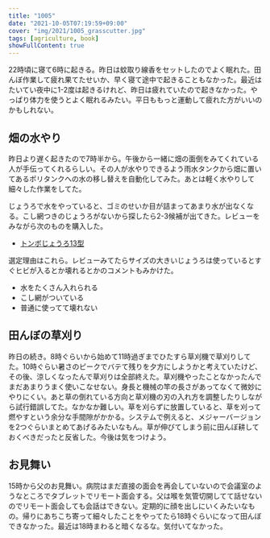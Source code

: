 ```yaml
---
title: "1005"
date: "2021-10-05T07:19:59+09:00"
cover: "img/2021/1005_grasscutter.jpg"
tags: [agriculture, book]
showFullContent: true
---
```


22時頃に寝て6時に起きる。昨日は蚊取り線香をセットしたのでよく眠れた。田んぼ作業して疲れ果てたせいか、早く寝て途中で起きることもなかった。最近はたいてい夜中に1-2度は起きるけれど、昨日は疲れていたので起きなかった。やっぱり体力を使うとよく眠れるみたい。平日ももっと運動して疲れた方がいいのかもしれない。

## 畑の水やり

昨日より遅く起きたので7時半から。午後から一緒に畑の面倒をみてくれている人が手伝ってくれるらしい。その人が水やりできるよう雨水タンクから畑に置いてあるポリタンクへの水の移し替えを自動化してみた。あとは軽く水やりして細々した作業をしてた。

じょうろで水をやっていると、ゴミのせいか目が詰まってあまり水が出なくなる。こし網つきのじょうろがないから探したら2-3候補が出てきた。レビューをみながら次のものを購入した。

* [トンボじょうろ13型](https://www.amazon.co.jp/gp/product/B00762ACJE/)

選定理由はこれら。レビューみてたらサイズの大きいじょうろは使っているとすぐヒビが入るとか壊れるとかのコメントもみかけた。

* 水をたくさん入れられる
* こし網がついている
* 普通に使ってて壊れない

## 田んぼの草刈り

昨日の続き。8時ぐらいから始めて11時過ぎまでひたすら草刈機で草刈りしてた。10時ぐらい暑さのピークでバテて残りを夕方にしようかと考えていたけど、その後、涼しくなったんで草刈りは全部終えた。草刈機やったことなかったんでまだあまりうまく使いこなせない。身長と機械の竿の長さがあってなくて微妙にやりにくい。あと草の倒れている方向と草刈機の刃の入れ方を調整したりしながら試行錯誤してた。なかなか難しい。草を刈らずに放置していると、草を刈って燃やすという余分な手間隙がかかる。システムで例えると、メジャーバージョンを2つぐらいまとめてあげるみたいなもん。草が伸びてしまう前に田んぼ耕しておくべきだったと反省した。今後は気をつけよう。

## お見舞い

15時から父のお見舞い。病院はまだ直接の面会を再会していないので会議室のようなところでタブレットでリモート面会する。父は喉を気管切開してて話せないのでリモート面会しても会話はできない。定期的に顔を出しにいくみたいなもの。帰りにあちこち寄って細々したことをやってたら18時ぐらいになって田んぼできなかった。最近は18時まわると暗くなるな。気付いてなかった。
